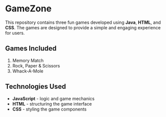 # GameZone

This repository contains three fun games developed using **Java**, **HTML**, and **CSS**. The games are designed to provide a simple and engaging experience for users.

## Games Included

1. Memory Match
2. Rock, Paper & Scissors
3. Whack-A-Mole

## Technologies Used

- **JavaScript** - logic and game mechanics
- **HTML** - structuring the game interface
- **CSS** - styling the game components


